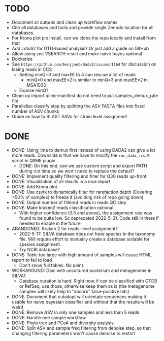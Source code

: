 # TODO

* Document all outputs and clean up workflow names
* Cite all databases and tools and provide single Zenodo location for all
  databases.
* For Krona plot pip install, can we clone the repo locally and install from that
* Add LotuS2 for OTU-based analysis? Or just add a guide on GitHub
* Allow using just VSEARCH result and make naive bayes optional
* Dockerize
* See `https://github.com/benjjneb/dada2/issues/1164` for discussion on losing reads in CCS
  * Setting minQ=0 and maxEE to 4 can rescue a lot of reads
    * minQ=0 and maxEE=2 is similar to minQ=3 and maxEE=2 in MSA1003
  * Expose minQ?
* Clean up import qiime manifest do not need to put samples_demux_rate file
* Parallelize classify step by splitting the ASV FASTA files into fixed number of ASV chunks
* Guide on how to BLAST ASVs for strain level assignment

# DONE

* DONE: Using lima to demux first instead of using DADA2 can give a lot more reads. Downside is
  that we have to modify the `run_dada_ccs.R` script in QIIME plugin.
  * DONE: On this end, can we use custom script and export PATH during run time so we won't need to replace the default?
* DONE: Implement quality filtering and filter for Q30 reads up-front
* DONE: Visualization of all results in a nice report
* DONE: Add Krona plot
* DONE: Use csvtk to dynamically filter for rarefaction depth (Covering >50% of samples)
to freeze it (avoiding risk of repo going down)
* DONE: Output number of filtered reads in reads QC step
* DONE: Make kraken2 reads classification optional
  * With higher confidence (0.5 and above), the assignment rate was found to be quite low.
  So deprecated 2022-5-31. Code still in there if needed to enable in the future
* ABANDONED: Kraken 2 for reads-level assignment?
  * 2022-5-17: SILVA database does not have species in the taxonomy file. Will
  require effort to manually create a database suitable for species assignment.
  * Try NCBI database?
* DONE: Table too large with high amount of samples will cause HTML report to fail to load
  * Don't show full tables. No point.
* WORKAROUND: Deal with uncultured bacterium and metagenome in SILVA?
  * Database curation is hard. Right now, if can be classified with GTDB or RefSeq, use those,
  otherwise keep them as is (the metagenome samples will likely help to "absorb" false-positive hits)
* DONE: Document that cutadapt will orientate sequences making it usable for naive bayesian classifier and
  without that the results will be weird
* DONE: Remove ASV in only one samples and less than 5 reads
* DONE: Handle one sample workflow
* DONE: Phylo tree and PCoA and diversity analysis
* DONE: Split ASV and sample freq filtering from denoise step, so that
  changing filtering parameters won't cause denoise to restart
